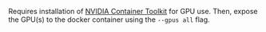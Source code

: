Requires installation of [NVIDIA Container Toolkit](https://github.com/NVIDIA/nvidia-docker) for GPU use.  Then, expose the GPU(s) to the docker container using the `--gpus all` flag.
